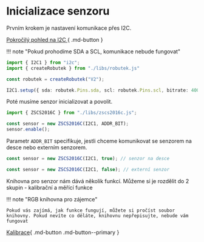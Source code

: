 # Inicializace senzoru

Prvním krokem je nastavení komunikace přes I2C.

[Pokročilý pohled na I2C ](../blokI2C/index.md){ .md-button }

!!! note "Pokud prohodíme SDA a SCL, komunikace nebude fungovat"

```ts
import { I2C1 } from "i2c";
import { createRobutek } from "./libs/robutek.js"

const robutek = createRobutek("V2");

I2C1.setup({ sda: robutek.Pins.sda, scl: robutek.Pins.scl, bitrate: 400000 });
```

Poté musíme senzor inicializovat a povolit.

```ts
import { ZSCS2016C } from "./libs/zscs2016c.js";

const sensor = new ZSCS2016C(I2C1, ADDR_BIT);
sensor.enable();
```

Parametr `ADDR_BIT` specifikuje, jestli chceme komunikovat se senzorem na desce nebo externím senzorem.

```ts
const sensor = new ZSCS2016C(I2C1, true); // senzor na desce

const sensor = new ZSCS2016C(I2C1, false); // externí senzor
```

Knihovna pro senzor nám dává několik funkcí. Můžeme si je rozdělit do 2 skupin - kalibrační a měřící funkce

!!! note "RGB knihovna pro zájemce"

    Pokud vás zajímá, jak funkce fungují, můžete si pročíst soubor knihovny. Pokud nevíte co děláte, knihovnu nepřepisujte, nebude vám fungovat

[Kalibrace](calibration.md){ .md-button .md-button--primary }
